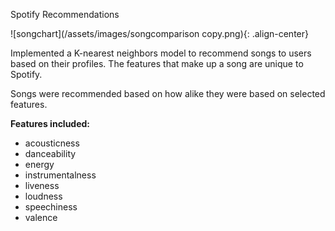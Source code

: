 Spotify Recommendations 

![songchart](/assets/images/songcomparison copy.png){: .align-center}

Implemented a K-nearest neighbors model to recommend songs to users based on their profiles.
The features that make up a song are unique to Spotify. 

Songs were recommended based on how alike they were based on selected features.

**Features included:**
- acousticness	
- danceability	
- energy	
- instrumentalness	
- liveness	
- loudness	
- speechiness	
- valence

